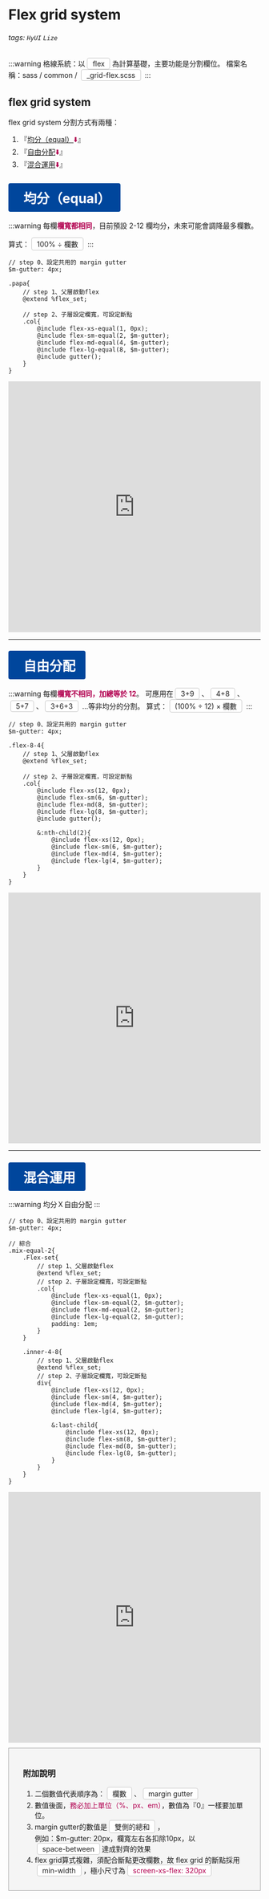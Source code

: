 # Flex grid system

###### tags: `HyUI` `Lize`

:::warning
格線系統：以<span class="focus2">flex</span>為計算基礎，主要功能是分割欄位。
檔案名稱：sass / common / <span class="focus2">\_grid-flex.scss</span>
:::

<style>
/* 顏色設定 <span class="blue"></span>*/
.title{
    font-size: 26px; color: #fff;
    background:#00469C; display:inline-block;
    padding: 10px 20px 10px 30px;
    border-radius: 4px;
}
.sub-title{ font-size: 20px; color: #00469C; }
.box{
    padding: 1em 2em;
    background:#f5f5f5;
    margin: 10px 0;
    border: solid 1px #aaa;
}

.focus { color: #B20050; }
.focus2 {
    color: #222; border: solid 1px #c8c8c8;
    display: inline-block;
    padding: 2px 10px; margin: 0 4px;
    border-radius: 4px;
    background: #fff;
}
.link{ font-size: 20px; color: #B20050;}
.ui-infobar{ max-width:95%; }
.markdown-body{ max-width:95%; }
</style>
<!-- ## 標題
:::warning
簡介
:::
```sass=
.a{
    text-align: center;
}
```
```htmlmixed=
<a>123</a>
``` -->

## flex grid system

flex grid system 分割方式有兩種：

1. 『<span class="focus">[均分（equal）](#item-1):arrow_down:</span>』
2. 『<span class="focus">[自由分配](#item-2):arrow_down:</span>』
3. 『<span class="focus">[混合運用](#item-3):arrow_down:</span>』

### <span class="title" id="item-1">均分（equal）</span>

:::warning
每欄<b class="focus">欄寬都相同</b>，目前預設 2-12 欄均分，未來可能會調降最多欄數。

算式：<span class="focus2">100% ÷ 欄數</span>
:::

```sass=
// step 0、設定共用的 margin gutter
$m-gutter: 4px;

.papa{
    // step 1、父層啟動flex
    @extend %flex_set;

    // step 2、子層設定欄寬，可設定斷點
    .col{
        @include flex-xs-equal(1, 0px);
        @include flex-sm-equal(2, $m-gutter);
        @include flex-md-equal(4, $m-gutter);
        @include flex-lg-equal(8, $m-gutter);
        @include gutter();
    }
}
```

<iframe height="500" style="width: 100%;" scrolling="no" title="flex grid system equal" src="https://codepen.io/u00hyui/embed/dyWyGar?defaultTab=html%2Cresult" frameborder="no" loading="lazy" allowtransparency="true" allowfullscreen="true">
  See the Pen <a href="https://codepen.io/u00hyui/pen/dyWyGar">
  flex grid system equal</a> by u00hyui (<a href="https://codepen.io/u00hyui">@u00hyui</a>)
  on <a href="https://codepen.io">CodePen</a>.
</iframe>

---

### <span class="title" id="item-2">自由分配</span>

:::warning
每欄<b class="focus">欄寬不相同，加總等於 12</b>。
可應用在<span class="focus2">3+9</span>、<span class="focus2">4+8</span>、<span class="focus2">5+7</span>、<span class="focus2">3+6+3</span> ...等非均分的分割。
算式：<span class="focus2">(100% ÷ 12) × 欄數</span>
:::

```sass=
// step 0、設定共用的 margin gutter
$m-gutter: 4px;

.flex-8-4{
    // step 1、父層啟動flex
    @extend %flex_set;

    // step 2、子層設定欄寬，可設定斷點
    .col{
        @include flex-xs(12, 0px);
        @include flex-sm(6, $m-gutter);
        @include flex-md(8, $m-gutter);
        @include flex-lg(8, $m-gutter);
        @include gutter();

        &:nth-child(2){
            @include flex-xs(12, 0px);
            @include flex-sm(6, $m-gutter);
            @include flex-md(4, $m-gutter);
            @include flex-lg(4, $m-gutter);
        }
    }
}
```

<iframe height="500" style="width: 100%;" scrolling="no" title="flex grid system" src="https://codepen.io/u00hyui/embed/abWbdeR?defaultTab=html%2Cresult" frameborder="no" loading="lazy" allowtransparency="true" allowfullscreen="true">
  See the Pen <a href="https://codepen.io/u00hyui/pen/abWbdeR">
  flex grid system</a> by u00hyui (<a href="https://codepen.io/u00hyui">@u00hyui</a>)
  on <a href="https://codepen.io">CodePen</a>.
</iframe>

---

### <span class="title" id="item-3">混合運用</span>

:::warning
均分Ｘ自由分配
:::

```sass=
// step 0、設定共用的 margin gutter
$m-gutter: 4px;

// 綜合
.mix-equal-2{
    .Flex-set{
        // step 1、父層啟動flex
        @extend %flex_set;
        // step 2、子層設定欄寬，可設定斷點
        .col{
            @include flex-xs-equal(1, 0px);
            @include flex-sm-equal(2, $m-gutter);
            @include flex-md-equal(2, $m-gutter);
            @include flex-lg-equal(2, $m-gutter);
            padding: 1em;
        }
    }

    .inner-4-8{
        // step 1、父層啟動flex
        @extend %flex_set;
        // step 2、子層設定欄寬，可設定斷點
        div{
            @include flex-xs(12, 0px);
            @include flex-sm(4, $m-gutter);
            @include flex-md(4, $m-gutter);
            @include flex-lg(4, $m-gutter);

            &:last-child{
                @include flex-xs(12, 0px);
                @include flex-sm(8, $m-gutter);
                @include flex-md(8, $m-gutter);
                @include flex-lg(8, $m-gutter);
            }
        }
    }
}
```

<iframe height="500" style="width: 100%;" scrolling="no" title="flex grid system mix" src="https://codepen.io/u00hyui/embed/eYWYZZK?defaultTab=html%2Cresult" frameborder="no" loading="lazy" allowtransparency="true" allowfullscreen="true">
  See the Pen <a href="https://codepen.io/u00hyui/pen/eYWYZZK">
  flex grid system mix</a> by u00hyui (<a href="https://codepen.io/u00hyui">@u00hyui</a>)
  on <a href="https://codepen.io">CodePen</a>.
</iframe>

<div class="box">
    <h3>附加說明</h3>
    <ol>
        <li>二個數值代表順序為：<span class="focus2">欄數</span>、<span class="focus2">margin gutter</span></li>
        <li>數值後面，<span class="focus">務必加上單位（%、px、em）</span>，數值為『0』一樣要加單位。</li>
    <li>margin gutter的數值是<span class="focus2">雙側的總和</span>，</br>例如：$m-gutter: 20px，欄寬左右各扣除10px，以<span class="focus2">space-between</span>達成對齊的效果</li>
    <li>flex grid算式複雜，須配合斷點更改欄數，故 flex grid 的斷點採用<span class="focus2">min-width</span>，極小尺寸為<span class="focus2"><span class="focus">screen-xs-flex: 320px</span></span></li>
</ol>
</div>
